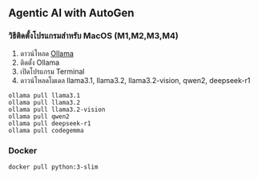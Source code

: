 ## Agentic AI with AutoGen

### วิธีติดตั้งโปรแกรมสำหรับ MacOS (M1,M2,M3,M4)
1) ดาวน์โหลด [Ollama](https://ollama.com/download/Ollama-darwin.zip)
2) ติดตั้ง Ollama
3) เปิดโปรแกรม Terminal
4) ดาวน์โหลดโมเดล llama3.1, llama3.2, llama3.2-vision, qwen2, deepseek-r1
```
ollama pull llama3.1
ollama pull llama3.2
ollama pull llama3.2-vision
ollama pull qwen2
ollama pull deepseek-r1
ollama pull codegemma
```

### Docker
```
docker pull python:3-slim
```